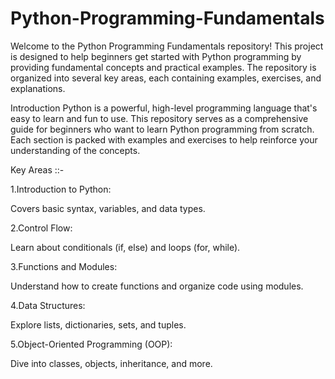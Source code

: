 # Python-Programming-Fundamentals

Welcome to the Python Programming Fundamentals repository! This project is designed to help beginners get started with Python programming by providing fundamental concepts and practical examples. The repository is organized into several key areas, each containing examples, exercises, and explanations.

Introduction
Python is a powerful, high-level programming language that's easy to learn and fun to use. This repository serves as a comprehensive guide for beginners who want to learn Python programming from scratch. Each section is packed with examples and exercises to help reinforce your understanding of the concepts.

Key Areas ::-

1.Introduction to Python:

Covers basic syntax, variables, and data types.

2.Control Flow:

Learn about conditionals (if, else) and loops (for, while).

3.Functions and Modules:

Understand how to create functions and organize code using modules.

4.Data Structures:

Explore lists, dictionaries, sets, and tuples.

5.Object-Oriented Programming (OOP):

Dive into classes, objects, inheritance, and more.
